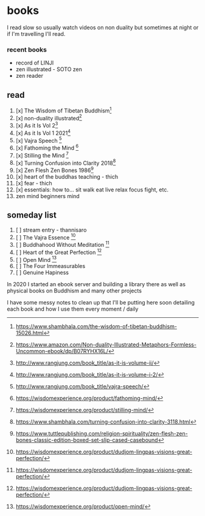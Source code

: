 # books

I read slow so usually watch videos on non duality but sometimes at night or if I'm travelling I'll read.

### recent books

- record of LINJI
- zen illustrated - SOTO zen
- zen reader

## read

1. [x] The Wisdom of Tibetan Buddhism[^10]
1. [x] non-duality illustrated[^11]
1. [x] As it Is Vol 2[^7]
1. [x] As it Is Vol 1 2021[^6]
1. [x] Vajra Speech [^5]
1. [x] Fathoming the Mind [^4]
1. [x] Stilling the Mind [^3]
1. [x] Turning Confusion into Clarity 2018[^2]
1. [x] Zen Flesh Zen Bones 1986[^1]
1. [x] heart of the buddhas teaching - thich
1. [x] fear - thich
1. [x] essentials: how to... sit walk eat live relax focus fight, etc.
1. zen mind beginners mind

## someday list

1. [ ] stream entry - thannisaro
1. [ ] The Vajra Essence [^9]
1. [ ] Buddhahood Without Meditation [^9]
1. [ ] Heart of the Great Perfection [^9]
1. [ ] Open Mind [^8]
1. [ ] The Four Immeasurables
1. [ ] Genuine Hapiness

In 2020 I started an ebook server and building a library there as well as physical books on Buddhism and many other projects

I have some messy notes to clean up that I'll be putting here soon detailing each book and how I use them every moment / daily

[^1]:<https://www.tuttlepublishing.com/religion-spirituality/zen-flesh-zen-bones-classic-edition-boxed-set-slip-cased-casebound>
[^2]:<https://www.shambhala.com/turning-confusion-into-clarity-3118.html>
[^3]:<https://wisdomexperience.org/product/stilling-mind/>
[^4]:<https://wisdomexperience.org/product/fathoming-mind/>
[^5]:<http://www.rangjung.com/book_title/vajra-speech/>
[^6]:<http://www.rangjung.com/book_title/as-it-is-volume-i-2/>
[^7]:<http://www.rangjung.com/book_title/as-it-is-volume-ii/>
[^8]:<https://wisdomexperience.org/product/open-mind/>
[^9]:<https://wisdomexperience.org/product/dudjom-lingpas-visions-great-perfection/>
[^10]:<https://www.shambhala.com/the-wisdom-of-tibetan-buddhism-15026.html>
[^11]:<https://www.amazon.com/Non-duality-Illustrated-Metaphors-Formless-Uncommon-ebook/dp/B07RYHX16L/>
